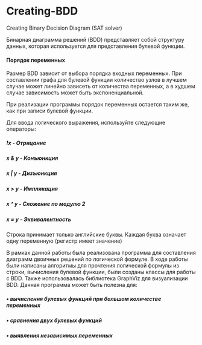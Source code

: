 # Creating-BDD
Creating Binary Decision Diagram (SAT solver)

Бинарная диаграмма решений (BDD) представляет собой структуру данных, которая используется для представления булевой функции. 

#### Порядок переменных
Размер BDD зависит от  выбора порядка входных переменных. При составлении графа для булевой функции количество узлов в лучшем случае может линейно зависеть от количества переменных, а в худшем случае зависимость может быть экспоненциальной.

При реализации программы порядок переменных остается таким же, как при записи булевой функции.

Для ввода логического выражения, используйте следующие операторы: 
  #####               !x - Отрицание 
  #####               x & y - Конъюнкция 
  #####               x | y - Дизъюнкция 
  #####                x > y - Импликация 
  #####                x ^ y - Сложение по модулю 2
  #####              x = y - Эквивалентность 
Строка принимает  только английские буквы.
Каждая буква означает одну переменную (регистр имеет значение)


В рамках данной работы была реализована программа для составления диаграмм двоичных решений по логической формуле. В ходе работы были написаны алгоритмы для прочтения логической формулы из строки, вычисления булевой функции, были созданы классы для работы с BDD. Также использовалась библиотека GraphViz для визуализации BDD.
Данная программа может быть полезна для:
##### •	вычисления булевых функций при большом количестве переменных
##### •	сравнения двух булевых функций
##### •	выявления независимых переменных 
